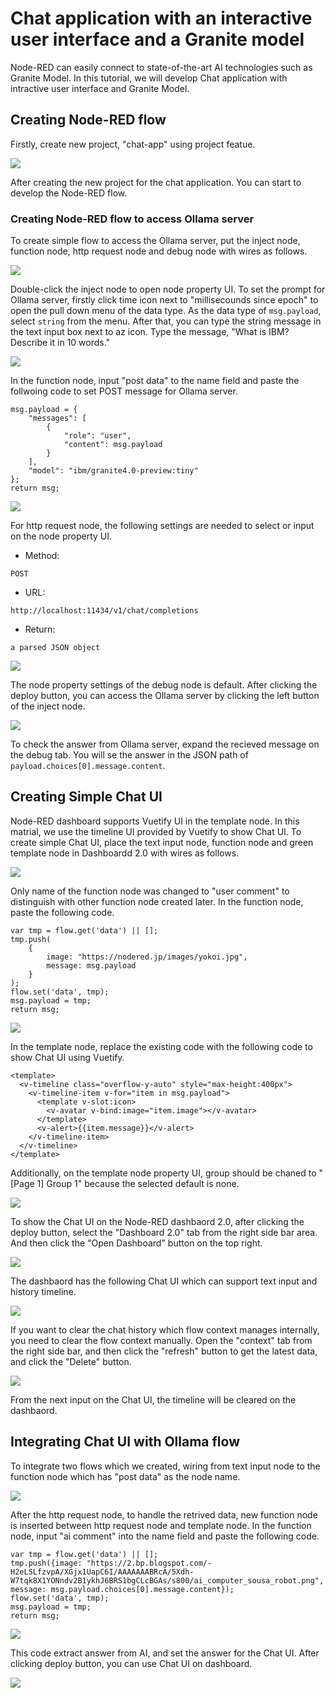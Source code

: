 # Chat application with an interactive user interface and a Granite model

Node-RED can easily connect to state-of-the-art AI technologies such as Granite Model. In this tutorial, we will develop Chat application with intractive user interface and Granite Model.
<!--
## Installing Ollama (Not required in hands-on)
To use Granite Model with Node-RED, firstly you need to install Ollama, a HTTP server to provide APIs to use AI models. To install Ollama in the Linux environment, input the following command on your terminal.

```
curl -fsSL https://ollama.com/install.sh | sh
```

After the installation process, you can use the `ollama` command in your environment. To download the Granite model into your Ollama, type the `ollama pull command` as flows.

```
ollama pull ibm/granite4.0-preview:tiny
```

In this case, the command will download the Granite 4.0 tiny model. It takes few minutes to download the model file. After the command process is finished, run the `ollama serve` command.

```
ollama serve
```

Now, on your PC, the REST API has been available. This REST API is compatible API of the OpenAI. Therefore, we can use the common way to connect to the REST API.

### Installing Node-RED dashbaord 2.0 (Not required in the hands-on)

To ceate the user interface of the Chat application, Node-RED Dashboard 2.0 is needed. To install Node-RED 2.0, open the "User Settings" from the "Manage Palette" of the top-right menu in the Node-RED flow editor. 

Select "Install" tab, to open the for the node installation. After typing the `@flowfuse/node-red-dashboard` in the search box, the target node item will be filtered on the below list. Click the `install` button of the `@flowfuse/node-red-dashboard` to install the Node-RED dashbaord 2.0 into your Node-RED environment.
After the installation, you can see the dashboard nodes on the left palette of the Node-RED flow editor.
-->
## Creating Node-RED flow
Firstly, create new project, "chat-app" using project featue.

![](images/createchatapp.png)

After creating the new project for the chat application. You can start to develop the Node-RED flow.

### Creating Node-RED flow to access Ollama server
To create simple flow to access the Ollama server, put the inject node, function node, http request node and debug node with wires as follows.

![](images/flow4ollama.png)

Double-click the inject node to open node property UI. To set the prompt for Ollama server, firstly click time icon next to "millisecounds since epoch" to open the pull down menu of the data type. As the data type of `msg.payload`, select `string` from the menu. After that, you can type the string message in the text input box next to az icon.
Type the message, "What is IBM? Describe it in 10 words."

![](images/inject4ollama.png)

In the function node, input "post data" to the name field and paste the follwoing code to set POST message for Ollama server.

```
msg.payload = {
    "messages": [
        {
            "role": "user",
            "content": msg.payload
        }
    ],
    "model": "ibm/granite4.0-preview:tiny"
};
return msg;
```
![](images/function4ollama.png)

For http request node, the following settings are needed to select or input on the node property UI.
- Method:
```
POST
```
- URL:
```
http://localhost:11434/v1/chat/completions
```
- Return:
```
a parsed JSON object
```

![](images/httprequest.png)

The node property settings of the debug node is default. After clicking the deploy button, you can access the Ollama server by clicking the left button of the inject node.

![](images/whatisibm.png)

To check the answer from Ollama server, expand the recieved message on the debug tab. You will se the answer in the JSON path of `payload.choices[0].message.content`.

## Creating Simple Chat UI
Node-RED dashboard supports Vuetify UI in the template node. In this matrial, we use the timeline UI provided by Vuetify to show Chat UI.
To create simple Chat UI, place the text input node, function node and green template node in Dashboardd 2.0 with wires as follows.

![](images/flow4simplechatui.png)

Only name of the function node was changed to "user comment" to distinguish with other function node created later. In the function node, paste the following code.

```
var tmp = flow.get('data') || [];
tmp.push(
    {
        image: "https://nodered.jp/images/yokoi.jpg",
        message: msg.payload
    }
);
flow.set('data', tmp);
msg.payload = tmp;
return msg;
```

![](images/function4simplechatui.png)

In the template node, replace the existing code with the following code to show Chat UI using Vuetify.

```
<template>
  <v-timeline class="overflow-y-auto" style="max-height:400px">
    <v-timeline-item v-for="item in msg.payload">
      <template v-slot:icon>
        <v-avatar v-bind:image="item.image"></v-avatar>
      </template>
      <v-alert>{{item.message}}</v-alert>
    </v-timeline-item>
  </v-timeline>
</template>
```

Additionally, on the template node property UI, group should be chaned to "[Page 1] Group 1" because the selected default is none.

![](images/template4chatui.png)

To show the Chat UI on the Node-RED dashbaord 2.0, after clicking the deploy button, select the "Dashboard 2.0" tab from the right side bar area. And then click the "Open Dashboard" button on the top right.

![](images/button2dashboard.png)

The dashbaord has the following Chat UI which can support text input and history timeline.

![](images/simplechatui.png)

If you want to clear the chat history which flow context manages internally, you need to clear the flow context manually. Open the "context" tab from the right side bar, and then click the "refresh" button to get the latest data, and click the "Delete" button.

![](images/clearcontext.png)

From the next input on the Chat UI, the timeline will be cleared on the dashbaord.

## Integrating Chat UI with Ollama flow
To integrate two flows which we created, wiring from text input node to the function node which has "post data" as the node name. 

![](images/flow4chatapp.png)

After the http request node, to handle the retrived data, new function node is inserted between http request node and template node. In the function node, input "ai comment" into the name field and paste the following code.

```
var tmp = flow.get('data') || [];
tmp.push({image: "https://2.bp.blogspot.com/-H2eLSLfzvpA/XGjx1UapC6I/AAAAAAABRcA/5Xdh-W7tqk8X1YONndv2B1ykhJ6BRS1bgCLcBGAs/s800/ai_computer_sousa_robot.png", message: msg.payload.choices[0].message.content});
flow.set('data', tmp);
msg.payload = tmp;
return msg;
```
![](images/function4simplechatui2.png)

This code extract answer from AI, and set the answer for the Chat UI. After clicking deploy button, you can use Chat UI on dashboard.

![](images/chatapp.png)
<!-- TODO: スクリーンショット撮り直し -->
